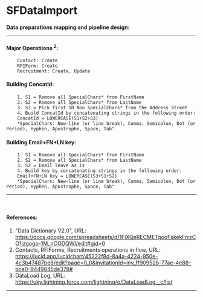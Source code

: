 # SFDataImport


<b>Data preparations mapping and pipeline design:</b>
<hr />

#### Major Operatiions <sup>2</sup>:
        Contact: Create
        RFIForm: Create
        Recruitment: Create, Update

#### Building ConcatId:
        1. S1 = Remove all SpecialChars* from FirstName
        2. S2 = Remove all SpecialChars* from LastName
        3. S3 = Pick first 10 Non SpecialChars* from the Address Street
        4. Build ConcatId by concatenating strings in the following order:
        ConcatId = LOWERCASE(S1+S2+S3)
        *SpecialChars: New-line (or line break), Comma, Semicolon, Dot (or Period), Hyphen, Apostrophe, Space, Tab"
        
#### Building Email+FN+LN key:
        1. S1 = Remove all SpecialChars* from FirstName
        2. S2 = Remove all SpecialChars* from LastName
        3. S3 = Email leave as is
        4. Build key by concatenating strings in the following order:
        Email+FN+LN key = LOWERCASE(S3+S1+S2)
        *SpecialChars: New-line (or line break), Comma, Semicolon, Dot (or Period), Hyphen, Apostrophe, Space, Tab"

<hr /><br />

#### References:
1. "Data Dictionary V2.0", URL: https://docs.google.com/spreadsheets/d/1FjXQeRECMETgooFskekFrrzCO1jzgogo-1M_nCODQWI/edit#gid=0
2. Contacts, RFIForms, Recruitments operations in flow, URL: https://lucid.app/lucidchart/45222f8d-8a4a-4224-950e-4c3b47487be8/edit?page=0_0&invitationId=inv_ff90952b-77ae-4e88-bce0-9449845de378#
3. DataLoad Log, URL: https://uky.lightning.force.com/lightning/o/DataLoadLog__c/list

<hr />
